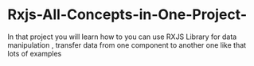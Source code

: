 # Rxjs-All-Concepts-in-One-Project-
In that project you will learn how to you can use RXJS Library for data manipulation , transfer data from one component to another one like that lots of examples
